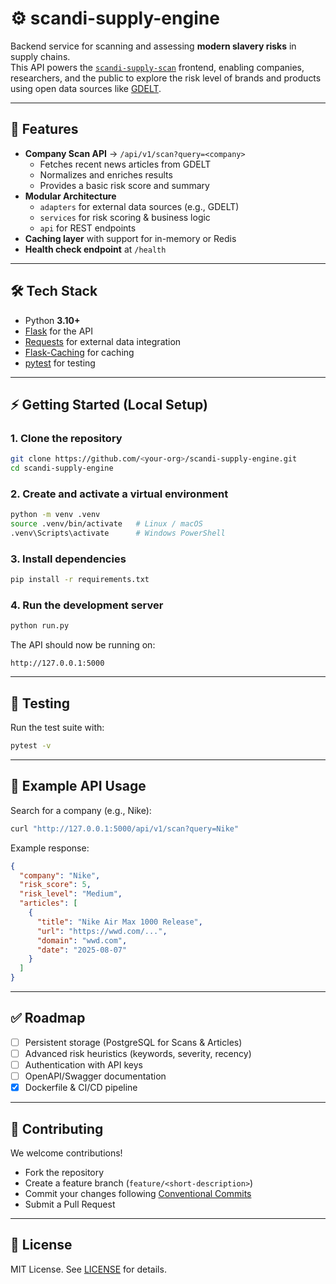 # ⚙️ scandi-supply-engine

Backend service for scanning and assessing **modern slavery risks** in supply chains.  
This API powers the [`scandi-supply-scan`](https://github.com/<your-org>/scandi-supply-scan) frontend, enabling companies, researchers, and the public to explore the risk level of brands and products using open data sources like [GDELT](https://www.gdeltproject.org/).

---

## 🚀 Features
- **Company Scan API** → `/api/v1/scan?query=<company>`
  - Fetches recent news articles from GDELT
  - Normalizes and enriches results
  - Provides a basic risk score and summary
- **Modular Architecture**
  - `adapters` for external data sources (e.g., GDELT)
  - `services` for risk scoring & business logic
  - `api` for REST endpoints
- **Caching layer** with support for in-memory or Redis
- **Health check endpoint** at `/health`

---

## 🛠 Tech Stack
- Python **3.10+**
- [Flask](https://flask.palletsprojects.com/) for the API
- [Requests](https://docs.python-requests.org/) for external data integration
- [Flask-Caching](https://flask-caching.readthedocs.io/) for caching
- [pytest](https://docs.pytest.org/) for testing

---

## ⚡ Getting Started (Local Setup)

### 1. Clone the repository
```bash
git clone https://github.com/<your-org>/scandi-supply-engine.git
cd scandi-supply-engine
````

### 2. Create and activate a virtual environment

```bash
python -m venv .venv
source .venv/bin/activate   # Linux / macOS
.venv\Scripts\activate      # Windows PowerShell
```

### 3. Install dependencies

```bash
pip install -r requirements.txt
```

### 4. Run the development server

```bash
python run.py
```

The API should now be running on:

```
http://127.0.0.1:5000
```

---


## 🧪 Testing

Run the test suite with:

```bash
pytest -v
```

---

## 📡 Example API Usage

Search for a company (e.g., Nike):

```bash
curl "http://127.0.0.1:5000/api/v1/scan?query=Nike"
```

Example response:

```json
{
  "company": "Nike",
  "risk_score": 5,
  "risk_level": "Medium",
  "articles": [
    {
      "title": "Nike Air Max 1000 Release",
      "url": "https://wwd.com/...",
      "domain": "wwd.com",
      "date": "2025-08-07"
    }
  ]
}
```

---

## ✅ Roadmap

* [ ] Persistent storage (PostgreSQL for Scans & Articles)
* [ ] Advanced risk heuristics (keywords, severity, recency)
* [ ] Authentication with API keys
* [ ] OpenAPI/Swagger documentation
* [x] Dockerfile & CI/CD pipeline

---

## 🤝 Contributing

We welcome contributions!

* Fork the repository
* Create a feature branch (`feature/<short-description>`)
* Commit your changes following [Conventional Commits](https://www.conventionalcommits.org/)
* Submit a Pull Request

---

## 📜 License

MIT License. See [LICENSE](LICENSE) for details.
